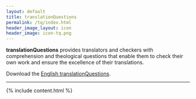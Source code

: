 ```yaml
---
layout: default
title: translationQuestions
permalink: /tq/index.html
header_image_layout: icon
header_image: icon-tq.png
---
```


**translationQuestions** provides translators and checkers with comprehension and theological questions that enable them to check their own work and ensure the excellence of their translations.

Download the [English translationQuestions](/en/?resource=translation-questions).


* * * * *

{% include content.html %}
